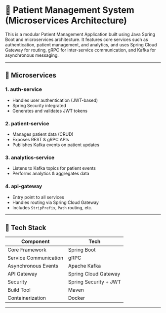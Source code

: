 # 🏥 Patient Management System (Microservices Architecture)

This is a modular Patient Management Application built using Java Spring Boot and microservices architecture. It features core services such as authentication, patient management, and analytics, and uses Spring Cloud Gateway for routing, gRPC for inter-service communication, and Kafka for asynchronous messaging.

---

## 🧩 Microservices

### 1. **auth-service**
- Handles user authentication (JWT-based)
- Spring Security integrated
- Generates and validates JWT tokens

### 2. **patient-service**
- Manages patient data (CRUD)
- Exposes REST & gRPC APIs
- Publishes Kafka events on patient updates

### 3. **analytics-service**
- Listens to Kafka topics for patient events
- Performs analytics & aggregates data

### 4. **api-gateway**
- Entry point to all services
- Handles routing via Spring Cloud Gateway
- Includes `StripPrefix`, `Path` routing, etc.

---

## 🚀 Tech Stack

| Component            | Tech                                 |
|----------------------|--------------------------------------|
| Core Framework       | Spring Boot                          |
| Service Communication| gRPC                                 |
| Asynchronous Events  | Apache Kafka                         |
| API Gateway          | Spring Cloud Gateway                 |
| Security             | Spring Security + JWT                |
| Build Tool           | Maven                      |
| Containerization     | Docker                    |

---



